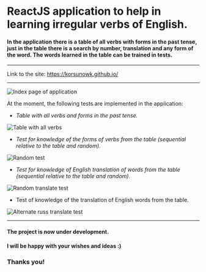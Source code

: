 # ReactJS application to help in learning irregular verbs of English. 

#### In the application there is a table of all verbs with forms in the past tense, just in the table there is a search by number, translation and any form of the word. The words learned in the table can be trained in tests.
 ___
 Link to the site: https://korsunowk.github.io/
 ___
 ![Index page of application](http://dl3.joxi.net/drive/2017/06/08/0020/0712/1331912/12/7e116fe2b9.jpg)
 
At the moment, the following tests are implemented in the application:
- *Table with all verbs and forms in the past tense.*

![Table with all verbs](http://dl3.joxi.net/drive/2017/06/08/0020/0712/1331912/12/08cd06fda3.jpg)

- *Test for knowledge of the forms of verbs from the table 
(sequential relative to the table and random).*

![Random test](http://dl3.joxi.net/drive/2017/06/08/0020/0712/1331912/12/b4a4918788.jpg)

- *Test for knowledge of English translation of words from the table 
(sequential relative to the table and random).*

![Random translate test](http://dl4.joxi.net/drive/2017/06/08/0020/0712/1331912/12/630e6c8f58.jpg)

- Test of knowledge of the translation of English words from the table.

![Alternate russ translate test](http://dl3.joxi.net/drive/2017/06/08/0020/0712/1331912/12/fef9de100a.jpg)

___
#### The project is now under development. 
#### I will be happy with your wishes and ideas :) 


### Thanks you!